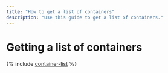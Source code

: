 ```yaml
---
title: "How to get a list of containers"
description: "Use this guide to get a list of containers."
---
```


# Getting a list of containers

{% include [container-list](../../_includes/serverless-containers/container-list.md) %}
